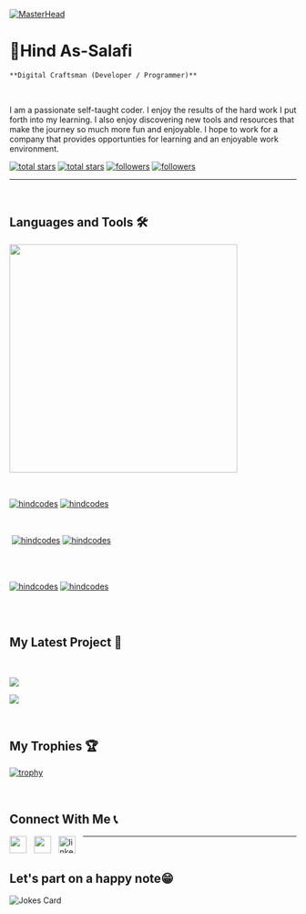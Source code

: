 [![MasterHead](https://github.com/HindCodes/HindCodes/assets/121991962/3fdee029-1ae7-4345-b880-cfd2a8d9fe33)](https://github.com/HindCodes)
<h1>🌸Hind As-Salafi</h1>

`**Digital Craftsman (Developer / Programmer)**`

<br />
                    
<p align="left">I am a passionate self-taught coder. I enjoy the results of the hard work I put forth into my learning. I also enjoy discovering new tools and resources that make the journey so much more fun and enjoyable. I hope to work for a company that provides opportunties for learning and an enjoyable work environment.</p>
<p align="left"> 
  <a href="https://github.com/hindcodes?tab=repositories&sort=stargazers#gh-light-mode-only">
    <img alt="total stars" title="Total stars on GitHub" src="https://custom-icon-badges.demolab.com/github/stars/hindcodes?color=3ea97d&style=for-the-badge&labelColor=40b682&logo=star#gh-light-mode-only"/></a>
  
  <a href="https://github.com/hindcodes?tab=repositories&sort=stargazers#gh-dark-mode-only">
    <img alt="total stars" title="Total stars on GitHub" src="https://custom-icon-badges.demolab.com/github/stars/hindcodes?color=655489&style=for-the-badge&labelColor=c691e9&logo=star#gh-dark-mode-only"/></a>
  
  <a href="https://github.com/hindcodes?tab=followers#gh-light-mode-only">
    <img alt="followers" title="Follow me on Github" src="https://custom-icon-badges.demolab.com/github/followers/hindcodes?color=2c4954&labelColor=2c3e50&style=for-the-badge&logo=person-add&label=Follow&logoColor=white#gh-light-mode-only"/></a>
    
  <a href="https://github.com/hindcodes?tab=followers#gh-dark-mode-only">
    <img alt="followers" title="Follow me on Github" src="https://custom-icon-badges.demolab.com/github/followers/hindcodes?color=dacc84&labelColor=f9e692&style=for-the-badge&logo=person-add&label=Follow&logoColor=white#gh-dark-mode-only"/></a>
</p>

---
<br />

                    

<h2>Languages and Tools 🛠</h2> 
<p align="left">
<img width="400px"  src="https://skillicons.dev/icons?i=ts,tailwind,js,html,css,redux,react,python,nodejs,nextjs,java,git,github,express,bootstrap&perline=9"  />
</p>
<br />

                    

<p><a href="https://github.com/hindcodes#gh-dark-mode-only" target="_blank"><img align="center" src="https://github-readme-stats.vercel.app/api/top-langs/?username=hindcodes&langs_count=6&show_icon=true&layout=compact&theme=nightowl#gh-dark-mode-only" alt="hindcodes" /></a>
  <a href="https://github.com/hindcodes#gh-light-mode-only" target="_blank"><img align="center" src="https://github-readme-stats.vercel.app/api/top-langs/?username=hindcodes&langs_count=6&show_icon=true&layout=compact&theme=vue#gh-light-mode-only" alt="hindcodes" /></a>
</p>

<br />

<p>&nbsp;<a href="https://github.com/hindcodes#gh-dark-mode-only" target="_blank"><img align="center" src="https://github-readme-stats.vercel.app/api?username=hindcodes&count_private=true&show_icons=true&theme=nightowl#gh-dark-mode-only" alt="hindcodes" /></a>
<a href="https://github.com/hindcodes#gh-light-mode-only" target="_blank"><img align="center" src="https://github-readme-stats.vercel.app/api?username=hindcodes&count_private=true&show_icons=true&theme=vue#gh-light-mode-only" alt="hindcodes" /></a>
</p> 
<br>
<br />

<p><a href="https://github.com/hindcodes#gh-dark-mode-only" target="_blank"><img align="center" src="https://streak-stats.demolab.com?user=hindcodes&theme=nightowl#gh-dark-mode-only" alt="hindcodes"/></a>
<a href="https://github.com/hindcodes#gh-light-mode-only" target="_blank"><img align="center" src="https://streak-stats.demolab.com?user=hindcodes&theme=vue#gh-light-mode-only" alt="hindcodes"/></a></p>
<br/>
<br />



<h2>My Latest Project 🌟</h2> 
<br />
<p><a href="https://github.com/hindcodes/Pizza-Restaurant#gh-dark-mode-only" target="_blank"><img align="center" src="https://github-readme-stats.vercel.app/api/pin/?username=hindcodes&repo=Pizza-Restaurant&theme=nightowl&show_owner=true#gh-dark-mode-only"/></a></p>
<p><a href="https://github.com/hindcodes/Pizza-Restaurant#gh-light-mode-only" target="_blank"><img align="center" src="https://github-readme-stats.vercel.app/api/pin/?username=hindcodes&repo=Pizza-Restaurant&theme=vue&show_owner=true#gh-light-mode-only"/></a></p>
<br />

<h2>My Trophies 🏆 </h2> 

[![trophy](https://github-profile-trophy.vercel.app/?username=hindcodes)](https://github.com/hindcodes/github-profile-trophy)
                    
<br />


<h2>Connect With Me 📞</h2> 
<p align="left">
<a href="https://www.instagram.com/hindcodes/" target="_blank"><img align="left" width="30px" style="padding-right:10px;" src="https://raw.githubusercontent.com/rahuldkjain/github-profile-readme-generator/master/src/images/icons/Social/instagram.svg" alt="" /></a>
<a href="https://www.youtube.com/channel/UCYh4JLZYYXBWyZlBPhhjiZQ" target="_blank"><img align="left" width="30px" style="padding-right:10px" src="https://raw.githubusercontent.com/rahuldkjain/github-profile-readme-generator/master/src/images/icons/Social/youtube.svg" alt="" /></a>
<a href="https://www.linkedin.com/in/hind-as-salafi-874b631a8/" target="_blank"><img align="left" alt="linkedin" width="30px" style="padding-right: 10px;" src="https://cdn.jsdelivr.net/gh/devicons/devicon/icons/linkedin/linkedin-original.svg" /></a>
</p>

---
<br />

<h2>Let's part on a happy note😁</h2>

![Jokes Card](https://readme-jokes.vercel.app/api)
